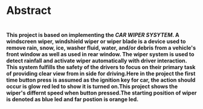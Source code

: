 # Abstract
#
**This project is based on implementing the *__CAR WIPER SYSYTEM__*. A windscreen wiper, windshield wiper or wiper blade is a device used to remove rain, snow, ice, washer fluid, water, and/or debris from a vehicle's front window as well as used in rear window. The wiper system is used to detect rainfall and activate wiper automatically with driver interaction. This system fulfills the safety of the drivers to focus on their primary task of providing clear view from in side for driving.Here in the project the first time button press is assumed as the ignition key for car, the action should occur is glow red led to show it is turned on.This project shows  the wiper's differnt speed when button pressed.The starting position of wiper is denoted as blue led and far postion is orange led.**
